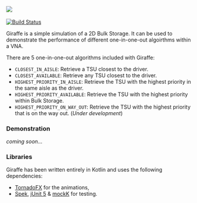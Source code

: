![](https://i.imgur.com/ggO3unV.png)
---
[![Build Status](https://travis-ci.org/george-kampanos/giraffe.svg?branch=master)](https://travis-ci.org/george-kampanos/giraffe)

Giraffe is a simple simulation of a 2D Bulk Storage. It can be used to demonstrate the performance of different one-in-one-out algoirthms within a VNA. 

There are 5 one-in-one-out algorithms included with Giraffe: 
- `CLOSEST_IN_AISLE`: Retrieve a TSU closest to the driver.
- `CLOSEST_AVAILABLE`: Retrieve any TSU closest to the driver.
- `HIGHEST_PRIORITY_IN_AISLE`: Retrieve the TSU with the highest priority in the same aisle as the driver.
- `HIGHEST_PRIORITY_AVAILABLE`: Retrieve the TSU with the highest priority within Bulk Storage. 
- `HIGHEST_PRIORITY_ON_WAY_OUT`: Retrieve the TSU with the highest priority that is on the way out. (_Under development_) 

### Demonstration
_coming soon..._

### Libraries
Giraffe has been written entirely in Kotlin and uses the following dependencies: 
- [TornadoFX](https://tornadofx.io/) for the animations,
- [Spek](http://spekframework.org), [jUnit 5](https://junit.org/junit5/) & [mockK](https://github.com/mockk/mockk) for testing.
